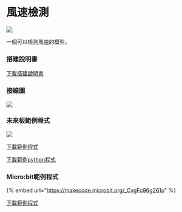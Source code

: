# 風速檢測

![](https://kittenbothk.readthedocs.io/en/latest/\_images/windspeed.png)

一個可以檢測風速的模型。

### 搭建說明書

[下載搭建說明書](https://github.com/kittenbothk/kittenbothk/raw/master/Kits/weatherstation/instructions/windspeed.pdf)

### 接線圖

![](https://kittenbothk.readthedocs.io/en/latest/\_images/windspeed\_wiring.png)

### 未來板範例程式

![](https://kittenbothk.readthedocs.io/en/latest/\_images/windspeed\_code.png)

[下載範例程式](https://github.com/kittenbothk/kittenbothk/raw/master/Kits/weatherstation/sb3/4\_windspeed.sb3)

[下載範例python程式](https://github.com/kittenbothk/kittenbothk/raw/master/Kits/weatherstation/py/4\_windspeed.py)

### Micro:bit範例程式

{% embed url="https://makecode.microbit.org/_CvgFo96g261o" %}

[下載範例程式](https://makecode.microbit.org/\_CvgFo96g261o)
